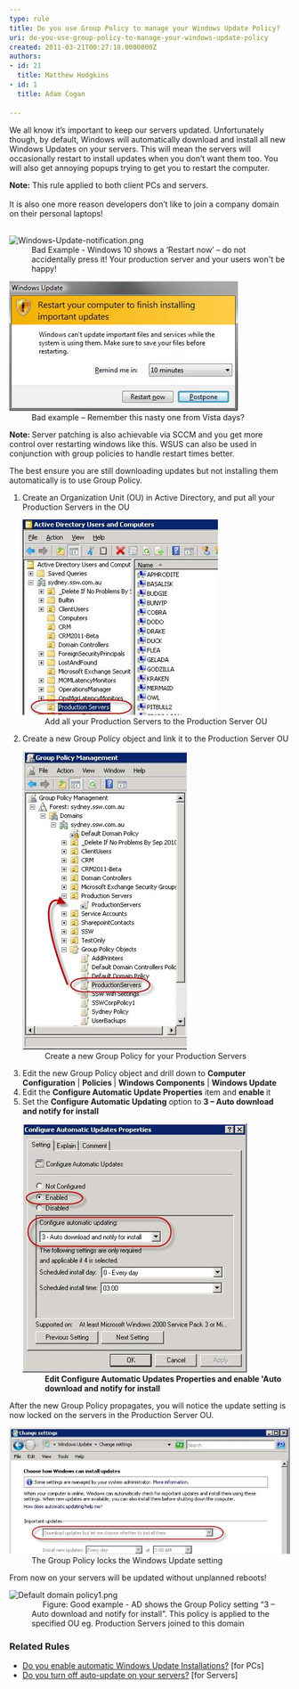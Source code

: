 ```yaml
---
type: rule
title: Do you use Group Policy to manage your Windows Update Policy?
uri: do-you-use-group-policy-to-manage-your-windows-update-policy
created: 2011-03-21T00:27:18.0000000Z
authors:
- id: 21
  title: Matthew Hodgkins
- id: 1
  title: Adam Cogan

---
```




<span class='intro'> We all know it’s important to keep our servers updated. Unfortunately though, by default, Windows will automatically download and install all new Windows Updates on your servers. This will mean the servers will occasionally restart to install updates when you don’t want them too. You will also get annoying popups trying to get you to restart the computer. <br> </span>

<div>
   <b>Note&#58;</b> This rule applied to both client PCs and servers.</div><div>
   <br>
</div><div>It is also one more reason developers don’t like to join a company domain on their personal laptops!<br><br></div><dl class="badImage"><dt> 
      <img alt="Windows-Update-notification.png" src="/SiteAssets/do-you-use-group-policy-to-manage-your-windows-update-policy/Windows-Update-notification.png" style="width&#58;750px;" /> 
   </dt><dd>Bad Example - Windows 10 shows a ‘Restart now’ – do not accidentally press it! Your production server and your users won't be happy!</dd></dl><dl class="badImage"><dt>​<img src="updates-restart.jpg" alt="Accidently press Restart Now on a Production server and your users won't be happy!" /> </dt><dd>Bad example – Remember this nasty one from Vista days?</dd></dl><p>
   <b>Note&#58; </b>Server patching is also achievable via SCCM and you get more control over restarting windows like this. WSUS can also be used in conjunction with group policies to handle restart times better.</p><p>The best ensure you are still downloading updates but not installing them automatically is to use Group Policy.</p><ol><li>Create an Organization Unit (OU) in Active Directory, and put all your Production Servers in the OU<br> 
      <dl class="image"><dt> 
            <img src="updates-adou.jpg" alt="Add all your Production Servers to the Production Server OU" /> 
         </dt><dd>Add all your Production Servers to the Production Server OU</dd></dl></li><li>Create a new Group Policy object and link it to the Production Server OU<br> 
      <dl class="image"><dt> 
            <img src="updates-gpo.jpg" alt="Create a new Group Policy for your Production Servers" /> 
         </dt><dd>Create a new Group Policy for your Production Servers</dd></dl></li><li>Edit the new Group Policy object and drill down to 
      <strong>Computer Configuration</strong> | 
      <strong>Policies </strong>| 
      <strong>Windows Components</strong> | 
      <strong>Windows Update</strong> </li><li>Edit the 
      <strong>Configure Automatic Update Properties</strong> item and 
      <strong>enable </strong>it</li><li>Set the 
      <strong>Configure Automatic Updating</strong> option to 
      <strong>3 – Auto download and notify for install<br> 
         <dl class="image"><dt> 
               <img src="updates-editgp.jpg" alt="Edit Configure Automatic Updates Properties and enable Auto download and notify for install" /> 
            </dt><dd>Edit Configure Automatic Updates Properties and enable 'Auto download and notify for install</dd></dl> </strong></li></ol><p>After the new Group Policy propagates, you will notice the update setting is now locked on the servers in the Production Server OU.</p><dl class="goodImage"><dt> 
      <img src="updates-updatesforced.jpg" alt="The Group Policy locks the Windows Update setting" /> 
   </dt><dd>The Group Policy locks the Windows Update setting</dd></dl><p></p><p>From now on your servers will be updated without unplanned reboots!<br></p><dl class="image"><dt> 
      <img src="/Documents/Default%20domain%20policy1.png" alt="Default domain policy1.png" />
   </dt><dd class="ssw15-rteElement-FigureGood">&#160;&#160;&#160;&#160; Figure&#58; Good example - AD shows the Group Policy setting “3 – Auto download and notify for install”. This policy is applied to the specified OU eg. Production Servers joined to this domain 
      <br></dd></dl><p></p>
<h3> ​​Related Rules<br></h3><ul><li>
      <a href="/_layouts/15/FIXUPREDIRECT.ASPX?WebId=3dfc0e07-e23a-4cbb-aac2-e778b71166a2&amp;TermSetId=07da3ddf-0924-4cd2-a6d4-a4809ae20160&amp;TermId=f5432cb4-40af-491b-8da5-33b8a80dcb0a">​Do you enable automatic Windows Update Installations?​</a> [for PCs]&#160;</li><li>
      <a href="/_layouts/15/FIXUPREDIRECT.ASPX?WebId=3dfc0e07-e23a-4cbb-aac2-e778b71166a2&amp;TermSetId=07da3ddf-0924-4cd2-a6d4-a4809ae20160&amp;TermId=3b0722be-c3e3-4369-a590-258c7501a67a">Do you turn off auto-update on your servers?</a> [for Servers]​<br></li></ul>


